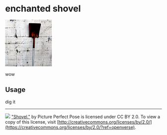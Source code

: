 # enchanted shovel

![Shovel](../assets/shovel.jpg)

wow

## Usage

dig it

---

[![](https://i.creativecommons.org/l/by/2.0/80x15.png)](http://creativecommons.org/licenses/by/2.0/) ["Shovel."](https://www.flickr.com/photos/57574984@N00/63138150) by Picture Perfect Pose is licensed under CC BY 2.0. To view a copy of this license, visit [http://creativecommons.org/licenses/by/2.0/](https://creativecommons.org/licenses/by/2.0/?ref=openverse).
